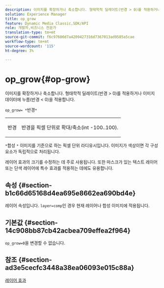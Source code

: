 ```yaml
---
description: 이미지를 확장하거나 축소합니다. 형태학적 딜레이트(반경 > 0)를 적용하거나 이미지 데이터에 누름(반경 < 0)을 적용합니다.
solution: Experience Manager
title: op_grow
feature: Dynamic Media Classic,SDK/API
role: 개발자,비즈니스 전문가
translation-type: tm+mt
source-git-commit: f6c97606d7a4209427316d7367013ad9585a5cae
workflow-type: tm+mt
source-wordcount: '115'
ht-degree: 3%

---
```



# op_grow{#op-grow}

이미지를 확장하거나 축소합니다. 형태학적 딜레이트(반경 > 0)를 적용하거나 이미지 데이터에 누름(반경 &lt; 0)을 적용합니다.

`op_grow= *`반경`*`

<table id="simpletable_3BAA4523D29E447FA7A4C9009B3E8344"> 
 <tr class="strow"> 
  <td class="stentry"> <p><span class="codeph"><span class="varname"> 반경</span></span> </p> </td> 
  <td class="stentry"> <p>반경을 픽셀 단위로 확대/축소(int -100..100). </p></td> 
 </tr> 
</table>

`*`합성 `*` 이미지를 기준으로 하는 픽셀 단위 라디유시입니다. 이미지가 색상이면 각 구성 요소가 독립적으로 처리됩니다.

레이어 효과의 크기를 수정하는 데 주로 사용됩니다. 또한 마스크가 있는 텍스트 레이어 또는 단색 레이어에 특수 효과를 적용하는 데에도 유용합니다.

## 속성 {#section-b1c66d65168d4ea695e8662ea690bd4e}

레이어 속성입니다. `layer=comp`인 경우 현재 레이어나 합성 이미지에 적용됩니다.

## 기본값 {#section-14c908bb87cb42acbea709effea2f964}

`op_grow=0`을 변경할 수 없습니다.

## 참조 {#section-ad3e5cecfc3448a38ea06093e015c88a}

[레이어 효과](../../../../../is-api/http-ref/image-serving-api-ref/c-http-protocol-reference/c-syntax-and-features/r-layer-effects.md#reference-82a6b5311b3d4471ad2799adb3b2201c)
